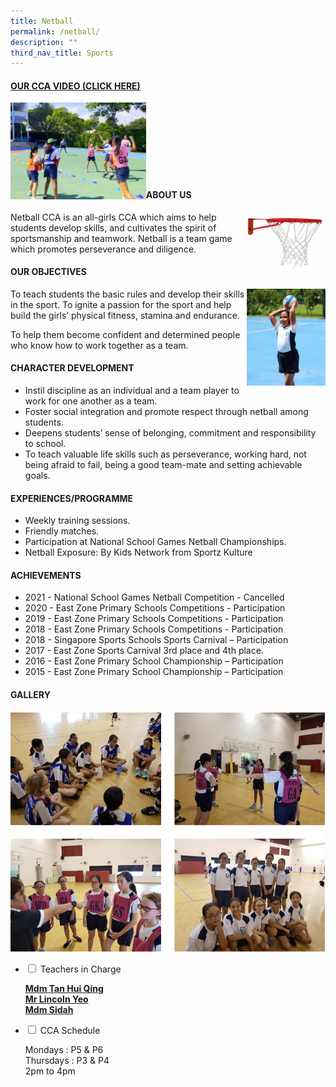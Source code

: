 ```yaml
---
title: Netball
permalink: /netball/
description: ""
third_nav_title: Sports
---
```

<h4><strong><a title="Our CCA Video (Click here)" href="https://drive.google.com/file/d/1u4lsBXIvKAESi4AgxcfNR0-nTNYkgNZ-/view" target="_blank" rel="noopener">OUR CCA VIDEO (CLICK HERE)</a></strong></h4>
<a href="https://drive.google.com/file/d/1u4lsBXIvKAESi4AgxcfNR0-nTNYkgNZ-/view"><img style="width: 43%;" src="/images/nb1.jpg" align = "left" /></a><br><br><br><br><br><br><br>
<h4><strong>ABOUT US</strong></h4>
<img style="width: 25%;" src="/images/nb2.png" align = "right" />
<p>Netball CCA is an all-girls CCA which aims to help students develop skills, and cultivates the spirit of sportsmanship and teamwork.&nbsp;Netball is a team game which promotes perseverance and diligence.</p>
<h4><strong>OUR OBJECTIVES</strong></h4>
<img style="width: 25%;" src="/images/nb3.jpg" align = "right" />
<p>To teach students the basic rules and develop their skills in the sport. To ignite a passion for the sport and help build the girls&rsquo; physical fitness, stamina and endurance.</p>
<p>To help them become confident and determined people who know how to work together as a team.</p>
<h4><strong>CHARACTER DEVELOPMENT</strong></h4>
<ul>
<li>Instil discipline as an individual and a team player to work for one another as a team.</li>
<li>Foster social integration and promote respect through netball among students.</li>
<li>Deepens students&rsquo; sense of belonging, commitment and responsibility to school.</li>
<li>To teach valuable life skills such as perseverance, working hard, not being afraid to fail, being a good team-mate and setting achievable goals.</li>
</ul>
<h4><strong>EXPERIENCES/PROGRAMME</strong></h4>
<ul>
<li>Weekly training sessions.</li>
<li>Friendly matches.</li>
<li>Participation at National School Games Netball Championships.</li>
<li>Netball Exposure: By Kids Network from Sportz Kulture</li>
</ul>
<h4><strong>ACHIEVEMENTS</strong></h4>
<ul>
<li>2021 - National School Games Netball Competition - Cancelled</li>
<li>2020 - East Zone Primary Schools Competitions - Participation</li>
<li>2019 - East Zone Primary Schools Competitions - Participation</li>
<li>2018 - East Zone Primary Schools Competitions - Participation</li>
<li>2018 - Singapore Sports Schools Sports Carnival &ndash; Participation</li>
<li>2017 - East Zone Sports Carnival 3rd place and 4th place.</li>
<li>2016 - East Zone Primary School Championship &ndash; Participation</li>
<li>2015 - East Zone Primary School Championship &ndash; Participation</li>
</ul>
<h4><strong>GALLERY</strong></h4>
<img src="/images/nb4.png">
<ul class="jekyllcodex_accordion">
<li><input id="accordion1" type="checkbox" /> <label for="accordion1">Teachers in Charge</label>
<div>
<p><span style="text-decoration: underline;"><strong>Mdm Tan Hui Qing<br /></strong></span><span style="text-decoration: underline;"><strong>Mr Lincoln Yeo<br /></strong></span><span style="text-decoration: underline;"><strong>Mdm Sidah</strong></span></p>
</div>
</li>
<li><input id="accordion2" type="checkbox" /> <label for="accordion2">CCA Schedule</label>
<div>
<p>Mondays : P5 &amp; P6<br />Thursdays : P3 &amp; P4<br />2pm to 4pm</p>
</div>
</li>
</ul>